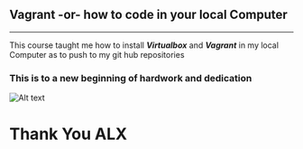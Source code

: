 ## Vagrant -or- how to code in your local Computer
---
This course taught me how to install ***Virtualbox*** and ***Vagrant*** in my local Computer as to push to my git hub repositories
### This is to a new beginning of hardwork and dedication
![Alt text](https://ak.picdn.net/shutterstock/videos/27031423/thumb/1.jpg)
# Thank You **ALX**
